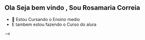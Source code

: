 ## Ola Seja bem vindo , Sou Rosamaria Correia

- 🔭 Estou Cursando o Ensino medio
- E tambem estou fazendo o Curso do alura 

 
-->

